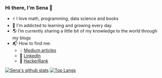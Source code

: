 ### Hi there, I'm Sena 👋

- ⚡ I love math, programming, data science and books
- 🌱 I'm addicted to learning and growing every day
- 🌎 I’m currently sharing a little bit of my knowledge to the world through my blogs
- 📬 How to find me:
     - 💡 [Medium articles](https://medium.com/@1.senaozcan)
     - 🏢 [Linkedln](https://linkedin.com/in/senaozcn)
     - 💚 [HackerRank](https://www.hackerrank.com/sena_ozcn)

[![Sena's github stats](https://github-readme-stats.vercel.app/api?username=SenaOzcn&count_private=true&show_icons=true&theme=radical&hide_rank=false)](https://github.com/anuraghazra/github-readme-stats) [![Top Langs](https://github-readme-stats.vercel.app/api/top-langs/?username=SenaOzcn)](https://github.com/anuraghazra/github-readme-stats)

